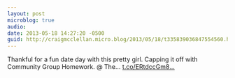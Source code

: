```yaml
---
layout: post
microblog: true
audio: 
date: 2013-05-18 14:27:20 -0500
guid: http://craigmcclellan.micro.blog/2013/05/18/t335839036847554560.html
---
```

Thankful for a fun date day with this pretty girl. Capping it off with Community Group Homework. @ The… [t.co/ERtdccGm8...](http://t.co/ERtdccGm8I)
